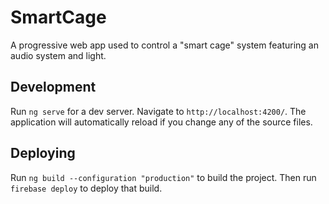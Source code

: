# SmartCage

A progressive web app used to control a "smart cage" system featuring an audio system and light.

## Development

Run `ng serve` for a dev server. Navigate to `http://localhost:4200/`. The application will automatically reload if you change any of the source files.

## Deploying

Run `ng build --configuration "production"` to build the project. Then run `firebase deploy` to deploy that build.

